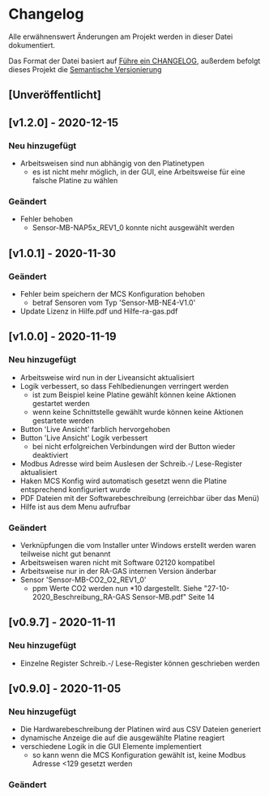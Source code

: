 # Changelog

Alle erwähnenswert Änderungen am Projekt werden in dieser Datei dokumentiert.

Das Format der Datei basiert auf [Führe ein CHANGELOG](https://keepachangelog.com/de/1.0.0/),
außerdem befolgt dieses Projekt die [Semantische Versionierung](https://semver.org/lang/de/spec/v2.0.0.html)

## [Unveröffentlicht]

## [v1.2.0] - 2020-12-15

### Neu hinzugefügt

- Arbeitsweisen sind nun abhängig von den Platinetypen
  - es ist nicht mehr möglich, in der GUI, eine Arbeitsweise für eine
    falsche Platine zu wählen

### Geändert

- Fehler behoben
  - Sensor-MB-NAP5x_REV1_0 konnte nicht ausgewählt werden

## [v1.0.1] - 2020-11-30

### Geändert

- Fehler beim speichern der MCS Konfiguration behoben
  - betraf Sensoren vom Typ 'Sensor-MB-NE4-V1.0'
- Update Lizenz in Hilfe.pdf und Hilfe-ra-gas.pdf


## [v1.0.0] - 2020-11-19

### Neu hinzugefügt

- Arbeitsweise wird nun in der Liveansicht aktualisiert
- Logik verbessert, so dass Fehlbedienungen verringert werden
  - ist zum Beispiel keine Platine gewählt können keine Aktionen gestartet werden
  - wenn keine Schnittstelle gewählt wurde können keine Aktionen gestartete werden
- Button 'Live Ansicht' farblich hervorgehoben
- Button 'Live Ansicht' Logik verbessert
  - bei nicht erfolgreichen Verbindungen wird der Button wieder deaktiviert
- Modbus Adresse wird beim Auslesen der Schreib.-/ Lese-Register aktualisiert
- Haken MCS Konfig wird automatisch gesetzt wenn die Platine entsprechend konfiguriert wurde
- PDF Dateien mit der Softwarebeschreibung (erreichbar über das Menü)
- Hilfe ist aus dem Menu aufrufbar

### Geändert

- Verknüpfungen die vom Installer unter Windows erstellt werden waren teilweise nicht gut benannt
- Arbeitsweisen waren nicht mit Software 02120 kompatibel
- Arbeitsweise nur in der RA-GAS internen Version änderbar
- Sensor 'Sensor-MB-CO2_O2_REV1_0'
  - ppm Werte CO2 werden nun *10 dargestellt.
    Siehe "27-10-2020_Beschreibung_RA-GAS Sensor-MB.pdf" Seite 14

## [v0.9.7] - 2020-11-11

### Neu hinzugefügt

- Einzelne Register Schreib.-/ Lese-Register können geschrieben werden

## [v0.9.0] - 2020-11-05

### Neu hinzugefügt

- Die Hardwarebeschreibung der Platinen wird aus CSV Dateien generiert
- dynamische Anzeige die auf die ausgewählte Platine reagiert
- verschiedene Logik in die GUI Elemente implementiert
  - so kann wenn die MCS Konfiguration gewählt ist, keine Modbus Adresse <129 gesetzt werden

### Geändert

[v0.1.0]: https://gitlab.com/RA-GAS-GmbH/rgms_konfig/-/tags/v0.1.0

